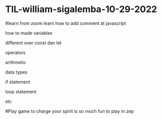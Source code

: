 # TIL-william-sigalemba-10-29-2022

#learn from zoom
learn how to add comment at javascript

how to made variables

different over const dan let

operators

arithmetic

data types

if statement

loop statement

etc

#Play game to charge your spirit
is so much fun to play in zep
